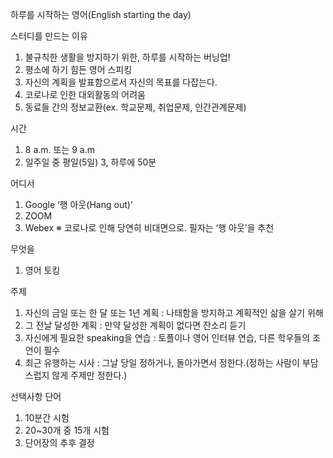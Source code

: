 하루를 시작하는 영어(English starting the day)

스터디를 만드는 이유
1. 불규칙한 생활을 방지하기 위한, 하루를 시작하는 버닝업!
2. 평소에 하기 힘든 영어 스피킹
3. 자신의 계획을 발표함으로서 자신의 목표를 다잡는다. 
4. 코로나로 인한 대외활동의 어려움
5. 동료들 간의 정보교환(ex. 학교문제, 취업문제, 인간관계문제)

시간
1. 8 a.m. 또는 9 a.m 
2. 일주일 중 평일(5일)
3, 하루에 50분

어디서 
1. Google ‘행 아웃(Hang out)’
2. ZOOM
3. Webex
※ 코로나로 인해 당연히 비대면으로. 필자는 ‘행 아웃’을 추천

무엇을
1. 영어 토킹 

주제
1. 자신의 금일 또는 한 달 또는 1년 계획 : 나태함을 방지하고 계획적인 삶을 살기 위해
2. 그 전날 달성한 계획 : 만약 달성한 계획이 없다면 잔소리 듣기
3. 자신에게 필요한 speaking을 연습 : 토플이나 영어 인터뷰 연습, 다른 학우들의 조언이 필수
4. 최근 유행하는 시사 : 그날 당일 정하거나, 돌아가면서 정한다.(정하는 사람이 부담스럽지 않게 주제만 정한다.)

선택사항
단어
1. 10분간 시험
2. 20~30개 중 15개 시험
3. 단어장의 추후 결정
